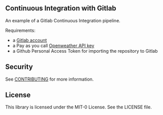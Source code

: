 ##  Continuous Integration with Gitlab

An example of a Gitlab Continuous Integration pipeline.

Requirements:

- a [Gitlab account](https://gitlab.com/users/sign_up)
- a Pay as you call [Openweather API key](https://openweathermap.org/api)
- a Github Personal Access Token for importing the repository to Gitlab

## Security

See [CONTRIBUTING](CONTRIBUTING.md#security-issue-notifications) for more information.

## License

This library is licensed under the MIT-0 License. See the LICENSE file.

